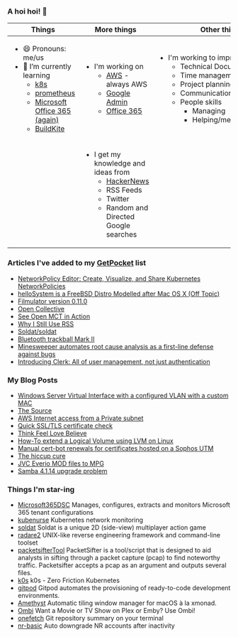 ### A hoi hoi! 👋

| Things                                                                                                                                                                                                                                                           | More things                                                                                                                                                                                    | Other things                                                                                                                                                                                                                                   |
| ---------------------------------------------------------------------------------------------------------------------------------------------------------------------------------------------------------------------------------------------------------------- | ---------------------------------------------------------------------------------------------------------------------------------------------------------------------------------------------- | ---------------------------------------------------------------------------------------------------------------------------------------------------------------------------------------------------------------------------------------------- |
| <ul><li>😄 Pronouns: me/us</li><li>🌱 I’m currently learning<ul><li>[k8s](https://kubernetes.io/)</li><li>[prometheus](https://prometheus.io/)</li><li>[Microsoft Office 365 (again)](https://office365)</li><li>[BuildKite](https://buildkite.com)</li></ul></li> | <ul><li>I'm working on<ul><li>[AWS](https://aws.amazon.com/) - always AWS</li><li>[Google Admin](https://admin.google.com/)</li><li>[Office 365](https://office365.com)</li></ul></li></ul>    | <ul><li>I'm working to improve on<ul><li>Technical Documentation</li><li>Time management</li><li>Project planning</li><li>Communication</li><li>People skills<ul><li>Managing</li><li>Helping/mentoring/coaching</li></ul></li></ul></li></ul> |
|                                                                                                                                                                                                                                                                  | <ul><li>I get my knowledge and ideas from<ul><li>[HackerNews](https://news.ycombinator.com/)</li><li>RSS Feeds</li><li>Twitter</li><li>Random and Directed Google searches</li></ul></li></ul> |                                                                                                                                                                                                                                                |
<!--
**pgmac/pgmac** is a ✨ _special_ ✨ repository because its `README.md` (this file) appears on your GitHub profile.

Here are some ideas to get you started:

- 👯 I’m looking to collaborate on ...
- 🤔 I’m looking for help with ...
- 💬 Ask me about ...
- 📫 How to reach me: ...
- ⚡ Fun fact: ...
-->

### Articles I've added to my [GetPocket](https://getpocket.com/) list

* [NetworkPolicy Editor: Create, Visualize, and Share Kubernetes NetworkPolicies](https://cilium.io/blog/2021/02/10/network-policy-editor)
* [helloSystem is a FreeBSD Distro Modelled after Mac OS X (Off Topic)](https://www.omgubuntu.co.uk/2021/02/hello-system-freebsd-os)
* [Filmulator version 0.11.0](https://filmulator.org/v0-11-0/)
* [Open Collective](https://opencollective.com/open-web-docs/updates/introducing-open-web-docs)
* [See Open MCT in Action](https://nasa.github.io/openmct/)
* [Why I Still Use RSS](https://atthis.link/blog/2021/rss.html)
* [Soldat/soldat](https://github.com/Soldat/soldat)
* [Bluetooth trackball Mark II](https://blog.jfedor.org/2021/01/bluetooth-trackball-mark-ii.html)
* [Minesweeper automates root cause analysis as a first-line defense against bugs](https://engineering.fb.com/2021/02/09/developer-tools/minesweeper/)
* [Introducing Clerk: All of user management, not just authentication](https://clerk.dev/blog/all-of-user-management-not-just-authentication)

### My Blog Posts

* [Windows Server Virtual Interface with a configured VLAN with a custom MAC](https://pgmac.net.au/technology/2019/12/23/windows-vlan.html)
* [The Source](https://pgmac.net.au/technology/2019/02/25/the-source.html)
* [AWS Internet access from a Private subnet](https://pgmac.net.au/technology/2018/09/03/aws-internet-private-subnets.html)
* [Quick SSL/TLS certificate check](https://pgmac.net.au/technology/2018/04/09/ssl-tls-check.html)
* [Think Feel Love Believe](https://pgmac.net.au/family/2017/11/03/think-feel-love-believe.html)
* [How-To extend a Logical Volume using LVM on Linux](https://pgmac.net.au/technology/2017/11/02/lmv-extend.html)
* [Manual cert-bot renewals for certificates hosted on a Sophos UTM](https://pgmac.net.au/technology/2017/08/30/cert-bot-renewal-sophos-utm.html)
* [The hiccup cure](https://pgmac.net.au/no%20laughing%20matter/2017/05/28/the-hiccup-cure.html)
* [JVC Everio MOD files to MPG](https://pgmac.net.au/technology/2015/03/18/jvc-everio-mod-to-mpg.html)
* [Samba 4.1.14 upgrade problem](https://pgmac.net.au/technology/2014/12/07/samba-4.1.14-upgrade-problem.html)
### Things I'm star-ing

* [Microsoft365DSC](https://github.com/microsoft/Microsoft365DSC)
  Manages, configures, extracts and monitors Microsoft 365 tenant configurations
* [kubenurse](https://github.com/postfinance/kubenurse)
  Kubernetes network monitoring
* [soldat](https://github.com/Soldat/soldat)
  Soldat is a unique 2D (side-view) multiplayer action game
* [radare2](https://github.com/radareorg/radare2)
  UNIX-like reverse engineering framework and command-line toolset
* [packetsifterTool](https://github.com/packetsifter/packetsifterTool)
  PacketSifter is a tool/script that is designed to aid analysts in sifting through a packet capture (pcap) to find noteworthy traffic. Packetsifter accepts a pcap as an argument and outputs several files.
* [k0s](https://github.com/k0sproject/k0s)
  k0s - Zero Friction Kubernetes
* [gitpod](https://github.com/gitpod-io/gitpod)
  Gitpod automates the provisioning of ready-to-code development environments. 
* [Amethyst](https://github.com/ianyh/Amethyst)
  Automatic tiling window manager for macOS à la xmonad.
* [Ombi](https://github.com/Ombi-app/Ombi)
  Want a Movie or TV Show on Plex or Emby? Use Ombi!
* [onefetch](https://github.com/o2sh/onefetch)
  Git repository summary on your terminal
* [nr-basic](https://github.com/xssfox/nr-basic)
  Auto downgrade NR accounts after inactivity
